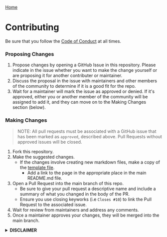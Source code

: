 [Home](/README.md)
# Contributing
Be sure that you follow the [Code of Conduct](https://morpheus636.com/code-of-conduct) at all times.

### Proposing Changes
1. Propose changes by opening a GitHub Issue in this repository. Please indicate in the issue whether you want to make the change yourself or are proposing it for another contributer or maintainer.
2. Discuss the proposal in the issue with maintainers and other members of the community to determine if it is a good fit for the repo.
3. Wait for a maintainer will mark the issue as approved or denied. If it's approved, either you or another member of the community will be assigned to add it, and they can move on to the Making Changes section (below).

### Making Changes
> NOTE:
> All pull requests must be associated with a GitHub issue that has been marked as `approved`, described above. Pull Requests without approved issues will be closed.

1. Fork this repository.
2. Make the suggested changes.
    - If the changes involve creating new markdown files, make a copy of
    the [template file](/template.md).
        - Add a link to the page in the appropriate place in the main README.md file.
3. Open a Pull Request into the main branch of this repo.
    - Be sure to give your pull request a descriptive name and include a
    summary of what you changed in the body of the PR. 
    - Ensure you use closing keyworks (i.e `Closes #10`) to link the Pull Request to the associated issue.
4. Wait for review from maintainers and address any comments.
5. Once a maintainer approves your changes, they will be merged into the main branch.


<details>
<summary><b>DISCLAIMER</b></summary>
This repository and the resources within it are <b>COMPLETELY UNOFFICIAL</b> and not in any way endorsed or supported by Framework. Your use of these guides and projects is <b>AT YOUR OWN RISK</b> and <b>MAY VOID YOUR WARRANTY.</b> We ask that you do not reach out to Framework support about problems related to these resources, but you can feel free to reach out to the community maintainers via GitHub Discussions or Issues within this repository.
</details>

